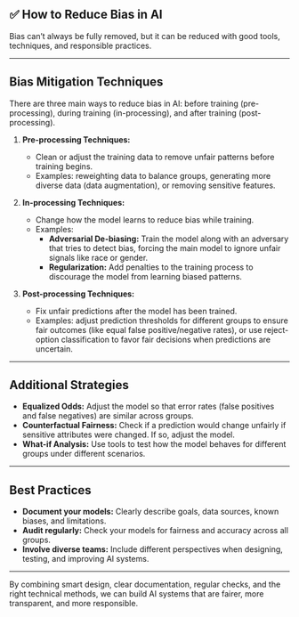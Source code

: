 ## ✅ How to Reduce Bias in AI

Bias can’t always be fully removed, but it can be reduced with good tools, techniques, and responsible practices.

---

## Bias Mitigation Techniques

There are three main ways to reduce bias in AI: before training (pre-processing), during training (in-processing), and after training (post-processing).

1. **Pre-processing Techniques:**  
   - Clean or adjust the training data to remove unfair patterns before training begins.  
   - Examples: reweighting data to balance groups, generating more diverse data (data augmentation), or removing sensitive features.

2. **In-processing Techniques:**  
   - Change how the model learns to reduce bias while training.  
   - Examples:  
     - **Adversarial De-biasing:** Train the model along with an adversary that tries to detect bias, forcing the main model to ignore unfair signals like race or gender.  
     - **Regularization:** Add penalties to the training process to discourage the model from learning biased patterns.

3. **Post-processing Techniques:**  
   - Fix unfair predictions after the model has been trained.  
   - Examples: adjust prediction thresholds for different groups to ensure fair outcomes (like equal false positive/negative rates), or use reject-option classification to favor fair decisions when predictions are uncertain.

---

## Additional Strategies

- **Equalized Odds:** Adjust the model so that error rates (false positives and false negatives) are similar across groups.
- **Counterfactual Fairness:** Check if a prediction would change unfairly if sensitive attributes were changed. If so, adjust the model.
- **What-if Analysis:** Use tools to test how the model behaves for different groups under different scenarios.

---

## Best Practices

- **Document your models:** Clearly describe goals, data sources, known biases, and limitations.
- **Audit regularly:** Check your models for fairness and accuracy across all groups.
- **Involve diverse teams:** Include different perspectives when designing, testing, and improving AI systems.

---

By combining smart design, clear documentation, regular checks, and the right technical methods, we can build AI systems that are fairer, more transparent, and more responsible.
